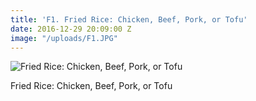 ```yaml
---
title: 'F1. Fried Rice: Chicken, Beef, Pork, or Tofu'
date: 2016-12-29 20:09:00 Z
image: "/uploads/F1.JPG"
---
```


![Fried Rice: Chicken, Beef, Pork, or Tofu](/uploads/F1.JPG)

Fried Rice: Chicken, Beef, Pork, or Tofu
